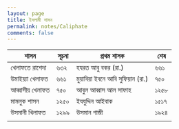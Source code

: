 ```yaml
---
layout: page
title: ইসলামী শাসন  
permalink: notes/Caliphate
comments: false
---
```


|শাসন   		| সূচনা 	| প্রথম শাসক 			| শেষ	|  
|---------	|-------|---------------------------	| -----	| 
|খেলাফতে রাশেদা	|৬৩২ 	|হযরত আবু বকর (রা.) 		|৬৬১ 	| 
|উমাইয়্যা খেলাফত 	| ৬৬১  	| মুয়াবিয়া ইবনে আবি সুফিয়ান (রা.)	| ৭৫০	| 
|আব্বাসীয় খেলাফত 	| ৭৫০ 	| আবুল আব্বাস আল সাফাহ		| ১২৫৮	| 
|মামলুক শাসন	|১২৫০  	| ইযযুদ্দিন আইবাক			| ১৫১৭	| 
|উসমানী খিলাফত	|১২৯৯  	| উসমান গাজী 			| ১৯২৪ 	| 
|	| 	| 	| 	| 
